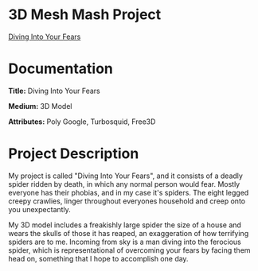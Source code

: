 # 3D Mesh Mash Project

[Diving Into Your Fears](https://skfb.ly/6JqEp)

# Documentation

**Title:** Diving Into Your Fears

**Medium:** 3D Model

**Attributes:** Poly Google, Turbosquid, Free3D

# Project Description

My project is called "Diving Into Your Fears", and it consists of a deadly spider ridden by death, in which any normal person would fear. Mostly everyone has their phobias, and in my case it's spiders. The eight legged creepy crawlies, linger throughout everyones household and creep onto you unexpectantly. 

My 3D model includes a freakishly large spider the size of a house and wears the skulls of those it has reaped, an exaggeration of how terrifying spiders are to me. Incoming from sky is a man diving into the ferocious spider, which is representational of overcoming your fears by facing them head on, something that I hope to accomplish one day. 
